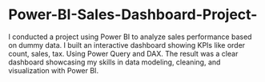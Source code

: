 # Power-BI-Sales-Dashboard-Project-
I conducted a project using Power BI to analyze sales performance based on dummy data. I built an interactive dashboard showing KPIs like order count, sales, tax. Using Power Query and DAX. The result was a clear dashboard showcasing my skills in data modeling, cleaning, and visualization with Power BI.
